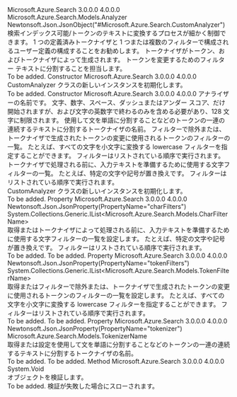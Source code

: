 <Type Name="CustomAnalyzer" FullName="Microsoft.Azure.Search.Models.CustomAnalyzer">
  <TypeSignature Language="C#" Value="public class CustomAnalyzer : Microsoft.Azure.Search.Models.Analyzer" />
  <TypeSignature Language="ILAsm" Value=".class public auto ansi beforefieldinit CustomAnalyzer extends Microsoft.Azure.Search.Models.Analyzer" />
  <TypeSignature Language="DocId" Value="T:Microsoft.Azure.Search.Models.CustomAnalyzer" />
  <TypeSignature Language="VB.NET" Value="Public Class CustomAnalyzer&#xA;Inherits Analyzer" />
  <TypeSignature Language="F#" Value="type CustomAnalyzer = class&#xA;    inherit Analyzer" />
  <AssemblyInfo>
    <AssemblyName>Microsoft.Azure.Search</AssemblyName>
    <AssemblyVersion>3.0.0.0</AssemblyVersion>
    <AssemblyVersion>4.0.0.0</AssemblyVersion>
  </AssemblyInfo>
  <Base>
    <BaseTypeName>Microsoft.Azure.Search.Models.Analyzer</BaseTypeName>
  </Base>
  <Interfaces />
  <Attributes>
    <Attribute>
      <AttributeName>Newtonsoft.Json.JsonObject("#Microsoft.Azure.Search.CustomAnalyzer")</AttributeName>
    </Attribute>
  </Attributes>
  <Docs>
    <summary>
            検索インデックス可能/トークンのテキストに変換するプロセスが細かく制御できます。 1 つの定義済みトークナイザと 1 つまたは複数のフィルターで構成されるユーザー定義の構成することをお勧めします。
            トークナイザがトークン、およびトークナイザによって生成されます。 トークンを変更するためのフィルター テキストに分割することを担当します。
            </summary>
    <remarks>To be added.</remarks>
  </Docs>
  <Members>
    <Member MemberName=".ctor">
      <MemberSignature Language="C#" Value="public CustomAnalyzer ();" />
      <MemberSignature Language="ILAsm" Value=".method public hidebysig specialname rtspecialname instance void .ctor() cil managed" />
      <MemberSignature Language="DocId" Value="M:Microsoft.Azure.Search.Models.CustomAnalyzer.#ctor" />
      <MemberSignature Language="VB.NET" Value="Public Sub New ()" />
      <MemberType>Constructor</MemberType>
      <AssemblyInfo>
        <AssemblyName>Microsoft.Azure.Search</AssemblyName>
        <AssemblyVersion>3.0.0.0</AssemblyVersion>
        <AssemblyVersion>4.0.0.0</AssemblyVersion>
      </AssemblyInfo>
      <Parameters />
      <Docs>
        <summary>
            CustomAnalyzer クラスの新しいインスタンスを初期化します。
            </summary>
        <remarks>To be added.</remarks>
      </Docs>
    </Member>
    <Member MemberName=".ctor">
      <MemberSignature Language="C#" Value="public CustomAnalyzer (string name, Microsoft.Azure.Search.Models.TokenizerName tokenizer, System.Collections.Generic.IList&lt;Microsoft.Azure.Search.Models.TokenFilterName&gt; tokenFilters = null, System.Collections.Generic.IList&lt;Microsoft.Azure.Search.Models.CharFilterName&gt; charFilters = null);" />
      <MemberSignature Language="ILAsm" Value=".method public hidebysig specialname rtspecialname instance void .ctor(string name, class Microsoft.Azure.Search.Models.TokenizerName tokenizer, class System.Collections.Generic.IList`1&lt;class Microsoft.Azure.Search.Models.TokenFilterName&gt; tokenFilters, class System.Collections.Generic.IList`1&lt;class Microsoft.Azure.Search.Models.CharFilterName&gt; charFilters) cil managed" />
      <MemberSignature Language="DocId" Value="M:Microsoft.Azure.Search.Models.CustomAnalyzer.#ctor(System.String,Microsoft.Azure.Search.Models.TokenizerName,System.Collections.Generic.IList{Microsoft.Azure.Search.Models.TokenFilterName},System.Collections.Generic.IList{Microsoft.Azure.Search.Models.CharFilterName})" />
      <MemberSignature Language="VB.NET" Value="Public Sub New (name As String, tokenizer As TokenizerName, Optional tokenFilters As IList(Of TokenFilterName) = null, Optional charFilters As IList(Of CharFilterName) = null)" />
      <MemberSignature Language="F#" Value="new Microsoft.Azure.Search.Models.CustomAnalyzer : string * Microsoft.Azure.Search.Models.TokenizerName * System.Collections.Generic.IList&lt;Microsoft.Azure.Search.Models.TokenFilterName&gt; * System.Collections.Generic.IList&lt;Microsoft.Azure.Search.Models.CharFilterName&gt; -&gt; Microsoft.Azure.Search.Models.CustomAnalyzer" Usage="new Microsoft.Azure.Search.Models.CustomAnalyzer (name, tokenizer, tokenFilters, charFilters)" />
      <MemberType>Constructor</MemberType>
      <AssemblyInfo>
        <AssemblyName>Microsoft.Azure.Search</AssemblyName>
        <AssemblyVersion>3.0.0.0</AssemblyVersion>
        <AssemblyVersion>4.0.0.0</AssemblyVersion>
      </AssemblyInfo>
      <Parameters>
        <Parameter Name="name" Type="System.String" />
        <Parameter Name="tokenizer" Type="Microsoft.Azure.Search.Models.TokenizerName" />
        <Parameter Name="tokenFilters" Type="System.Collections.Generic.IList&lt;Microsoft.Azure.Search.Models.TokenFilterName&gt;" />
        <Parameter Name="charFilters" Type="System.Collections.Generic.IList&lt;Microsoft.Azure.Search.Models.CharFilterName&gt;" />
      </Parameters>
      <Docs>
        <param name="name">アナライザーの名前です。 文字、数字、スペース、ダッシュまたはアンダー スコア、だけ開始されますが、および文字の英数字で終わるのみを含める必要があり、128 文字に制限されます。</param>
        <param name="tokenizer">使用して文を単語に分割することなどのトークンの一連の連続するテキストに分割するトークナイザの名前。</param>
        <param name="tokenFilters">フィルターで除外または、トークナイザで生成されたトークンの変更に使用されるトークンのフィルターの一覧。 たとえば、すべての文字を小文字に変換する lowercase フィルターを指定することができます。 フィルターはリストされている順序で実行されます。</param>
        <param name="charFilters">トークナイザで処理される前に、入力テキストを準備するために使用する文字フィルターの一覧。 たとえば、特定の文字や記号が置き換えです。 フィルターはリストされている順序で実行されます。</param>
        <summary>
            CustomAnalyzer クラスの新しいインスタンスを初期化します。
            </summary>
        <remarks>To be added.</remarks>
      </Docs>
    </Member>
    <Member MemberName="CharFilters">
      <MemberSignature Language="C#" Value="public System.Collections.Generic.IList&lt;Microsoft.Azure.Search.Models.CharFilterName&gt; CharFilters { get; set; }" />
      <MemberSignature Language="ILAsm" Value=".property instance class System.Collections.Generic.IList`1&lt;class Microsoft.Azure.Search.Models.CharFilterName&gt; CharFilters" />
      <MemberSignature Language="DocId" Value="P:Microsoft.Azure.Search.Models.CustomAnalyzer.CharFilters" />
      <MemberSignature Language="VB.NET" Value="Public Property CharFilters As IList(Of CharFilterName)" />
      <MemberSignature Language="F#" Value="member this.CharFilters : System.Collections.Generic.IList&lt;Microsoft.Azure.Search.Models.CharFilterName&gt; with get, set" Usage="Microsoft.Azure.Search.Models.CustomAnalyzer.CharFilters" />
      <MemberType>Property</MemberType>
      <AssemblyInfo>
        <AssemblyName>Microsoft.Azure.Search</AssemblyName>
        <AssemblyVersion>3.0.0.0</AssemblyVersion>
        <AssemblyVersion>4.0.0.0</AssemblyVersion>
      </AssemblyInfo>
      <Attributes>
        <Attribute>
          <AttributeName>Newtonsoft.Json.JsonProperty(PropertyName="charFilters")</AttributeName>
        </Attribute>
      </Attributes>
      <ReturnValue>
        <ReturnType>System.Collections.Generic.IList&lt;Microsoft.Azure.Search.Models.CharFilterName&gt;</ReturnType>
      </ReturnValue>
      <Docs>
        <summary>
            取得またはトークナイザによって処理される前に、入力テキストを準備するために使用する文字フィルターの一覧を設定します。 たとえば、特定の文字や記号が置き換えです。 フィルターはリストされている順序で実行されます。
            </summary>
        <value>To be added.</value>
        <remarks>To be added.</remarks>
      </Docs>
    </Member>
    <Member MemberName="TokenFilters">
      <MemberSignature Language="C#" Value="public System.Collections.Generic.IList&lt;Microsoft.Azure.Search.Models.TokenFilterName&gt; TokenFilters { get; set; }" />
      <MemberSignature Language="ILAsm" Value=".property instance class System.Collections.Generic.IList`1&lt;class Microsoft.Azure.Search.Models.TokenFilterName&gt; TokenFilters" />
      <MemberSignature Language="DocId" Value="P:Microsoft.Azure.Search.Models.CustomAnalyzer.TokenFilters" />
      <MemberSignature Language="VB.NET" Value="Public Property TokenFilters As IList(Of TokenFilterName)" />
      <MemberSignature Language="F#" Value="member this.TokenFilters : System.Collections.Generic.IList&lt;Microsoft.Azure.Search.Models.TokenFilterName&gt; with get, set" Usage="Microsoft.Azure.Search.Models.CustomAnalyzer.TokenFilters" />
      <MemberType>Property</MemberType>
      <AssemblyInfo>
        <AssemblyName>Microsoft.Azure.Search</AssemblyName>
        <AssemblyVersion>3.0.0.0</AssemblyVersion>
        <AssemblyVersion>4.0.0.0</AssemblyVersion>
      </AssemblyInfo>
      <Attributes>
        <Attribute>
          <AttributeName>Newtonsoft.Json.JsonProperty(PropertyName="tokenFilters")</AttributeName>
        </Attribute>
      </Attributes>
      <ReturnValue>
        <ReturnType>System.Collections.Generic.IList&lt;Microsoft.Azure.Search.Models.TokenFilterName&gt;</ReturnType>
      </ReturnValue>
      <Docs>
        <summary>
            取得またはフィルターで除外または、トークナイザで生成されたトークンの変更に使用されるトークンのフィルターの一覧を設定します。 たとえば、すべての文字を小文字に変換する lowercase フィルターを指定することができます。 フィルターはリストされている順序で実行されます。
            </summary>
        <value>To be added.</value>
        <remarks>To be added.</remarks>
      </Docs>
    </Member>
    <Member MemberName="Tokenizer">
      <MemberSignature Language="C#" Value="public Microsoft.Azure.Search.Models.TokenizerName Tokenizer { get; set; }" />
      <MemberSignature Language="ILAsm" Value=".property instance class Microsoft.Azure.Search.Models.TokenizerName Tokenizer" />
      <MemberSignature Language="DocId" Value="P:Microsoft.Azure.Search.Models.CustomAnalyzer.Tokenizer" />
      <MemberSignature Language="VB.NET" Value="Public Property Tokenizer As TokenizerName" />
      <MemberSignature Language="F#" Value="member this.Tokenizer : Microsoft.Azure.Search.Models.TokenizerName with get, set" Usage="Microsoft.Azure.Search.Models.CustomAnalyzer.Tokenizer" />
      <MemberType>Property</MemberType>
      <AssemblyInfo>
        <AssemblyName>Microsoft.Azure.Search</AssemblyName>
        <AssemblyVersion>3.0.0.0</AssemblyVersion>
        <AssemblyVersion>4.0.0.0</AssemblyVersion>
      </AssemblyInfo>
      <Attributes>
        <Attribute>
          <AttributeName>Newtonsoft.Json.JsonProperty(PropertyName="tokenizer")</AttributeName>
        </Attribute>
      </Attributes>
      <ReturnValue>
        <ReturnType>Microsoft.Azure.Search.Models.TokenizerName</ReturnType>
      </ReturnValue>
      <Docs>
        <summary>
            取得または設定を使用して文を単語に分割することなどのトークンの一連の連続するテキストに分割するトークナイザの名前。
            </summary>
        <value>To be added.</value>
        <remarks>To be added.</remarks>
      </Docs>
    </Member>
    <Member MemberName="Validate">
      <MemberSignature Language="C#" Value="public override void Validate ();" />
      <MemberSignature Language="ILAsm" Value=".method public hidebysig virtual instance void Validate() cil managed" />
      <MemberSignature Language="DocId" Value="M:Microsoft.Azure.Search.Models.CustomAnalyzer.Validate" />
      <MemberSignature Language="VB.NET" Value="Public Overrides Sub Validate ()" />
      <MemberSignature Language="F#" Value="override this.Validate : unit -&gt; unit" Usage="customAnalyzer.Validate " />
      <MemberType>Method</MemberType>
      <AssemblyInfo>
        <AssemblyName>Microsoft.Azure.Search</AssemblyName>
        <AssemblyVersion>3.0.0.0</AssemblyVersion>
        <AssemblyVersion>4.0.0.0</AssemblyVersion>
      </AssemblyInfo>
      <ReturnValue>
        <ReturnType>System.Void</ReturnType>
      </ReturnValue>
      <Parameters />
      <Docs>
        <summary>
            オブジェクトを検証します。
            </summary>
        <remarks>To be added.</remarks>
        <exception cref="T:Microsoft.Rest.ValidationException">
            検証が失敗した場合にスローされます。
            </exception>
      </Docs>
    </Member>
  </Members>
</Type>